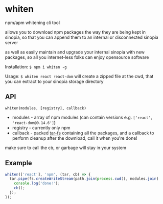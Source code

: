 # whiten
npm/apm whitening cli tool

allows you to download npm packages the way they are being kept in sinopia, so that you can append them to an internal or disconnected sinopia server

as well as easily maintain and upgrade your internal sinopia with new packages, so all you internet-less folks can enjoy opensource software

Installation: `$ npm i whiten -g`

Usage: `$ whiten react react-dom` will create a zipped file at the cwd, that you can extract to your sinopia storage directory

## API

`whiten(modules, [registry], callback)`
* modules - array of npm modules (can contain versions e.g. `['react', 'react-dom@0.14.6']`)
* registry - currently only npm
* callback - packed [tar-fs](https://github.com/mafintosh/tar-fs) containing all the packages, and a callback to perform cleanup after the download, call it when you're done!

make sure to call the cb, or garbage will stay in your system

## Example
```javascript
whiten(['react'], 'npm', (tar, cb) => {
  tar.pipe(fs.createWriteStream(path.join(process.cwd(), modules.join(' ') + '.tar'))).on('finish', () => {
    console.log('done!');
    cb();
  });
});
```

